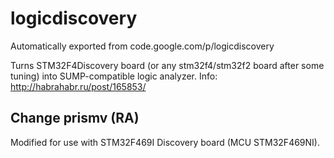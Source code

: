 # logicdiscovery
Automatically exported from code.google.com/p/logicdiscovery

Turns STM32F4Discovery board (or any stm32f4/stm32f2 board after some tuning) into SUMP-compatible logic analyzer.
Info: http://habrahabr.ru/post/165853/

## Change prismv (RA)
Modified for use with STM32F469I Discovery board (MCU STM32F469NI).
